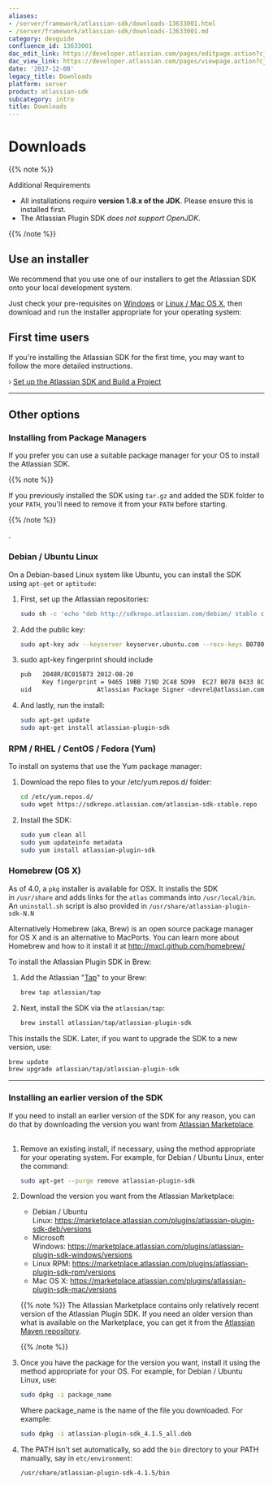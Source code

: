 ```yaml
---
aliases:
- /server/framework/atlassian-sdk/downloads-13633001.html
- /server/framework/atlassian-sdk/downloads-13633001.md
category: devguide
confluence_id: 13633001
dac_edit_link: https://developer.atlassian.com/pages/editpage.action?cjm=wozere&pageId=13633001
dac_view_link: https://developer.atlassian.com/pages/viewpage.action?cjm=wozere&pageId=13633001
date: '2017-12-08'
legacy_title: Downloads
platform: server
product: atlassian-sdk
subcategory: intro
title: Downloads
---
```

# Downloads

{{% note %}}

Additional Requirements

-   All installations require **version 1.8.x of the JDK**. Please ensure this is installed first.
-   The Atlassian Plugin SDK *does not support OpenJDK*.

{{% /note %}}

## Use an installer

We recommend that you use one of our installers to get the Atlassian SDK onto your local development system. 

Just check your pre-requisites on [Windows](https://developer.atlassian.com/docs/getting-started/set-up-the-atlassian-plugin-sdk-and-build-a-project/set-up-the-sdk-prerequisites-on-a-windows-system) or [Linux / Mac OS X](https://developer.atlassian.com/docs/getting-started/set-up-the-atlassian-plugin-sdk-and-build-a-project/set-up-the-sdk-prerequisites-for-linux-or-mac), then download and run the installer appropriate for your operating system:  
  

## First time users

If you're installing the Atlassian SDK for the first time, you may want to follow the more detailed instructions. 

› [Set up the Atlassian SDK and Build a Project](/server/framework/atlassian-sdk/set-up-the-atlassian-plugin-sdk-and-build-a-project)

------------------------------------------------------------------------

## Other options

### Installing from Package Managers

If you prefer you can use a suitable package manager for your OS to install the Atlassian SDK. 

{{% note %}}

If you previously installed the SDK using `tar.gz` and added the SDK folder to your `PATH`, you'll need to remove it from your `PATH` before starting.

{{% /note %}}

.

### Debian / Ubuntu Linux

On a Debian-based Linux system like Ubuntu, you can install the SDK using `apt-get` or `aptitude`:

1.  First, set up the Atlassian repositories:

    ``` bash
    sudo sh -c 'echo "deb http://sdkrepo.atlassian.com/debian/ stable contrib" >>/etc/apt/sources.list'
    ```

2.  Add the public key:

    ``` bash
    sudo apt-key adv --keyserver keyserver.ubuntu.com --recv-keys B07804338C015B73
    ```

3.  sudo apt-key fingerprint should include

    ``` bash
    pub   2048R/8C015B73 2012-08-20
          Key fingerprint = 9465 19BB 719D 2C48 5D99  EC27 B078 0433 8C01 5B73
    uid                  Atlassian Package Signer <devrel@atlassian.com>
    ```

4.  And lastly, run the install:

    ``` bash
    sudo apt-get update
    sudo apt-get install atlassian-plugin-sdk
    ```

### RPM / RHEL / CentOS / Fedora (Yum)

To install on systems that use the Yum package manager:

1.  Download the repo files to your /etc/yum.repos.d/ folder:

    ``` bash
    cd /etc/yum.repos.d/
    sudo wget https://sdkrepo.atlassian.com/atlassian-sdk-stable.repo
    ```

2.  Install the SDK:

    ``` bash
    sudo yum clean all
    sudo yum updateinfo metadata
    sudo yum install atlassian-plugin-sdk
    ```

### Homebrew (OS X)

As of 4.0, a `pkg` installer is available for OSX. It installs the SDK in `/usr/share` and adds links for the `atlas` commands into `/usr/local/bin`. An `uninstall.sh` script is also provided in `/usr/share/atlassian-plugin-sdk-N.N`

Alternatively Homebrew (aka, Brew) is an open source package manager for OS X and is an alternative to MacPorts. You can learn more about Homebrew and how to it install it at <a href="http://mxcl.github.com/homebrew/" class="uri external-link">http://mxcl.github.com/homebrew/</a>

To install the Atlassian Plugin SDK in Brew:

1.  Add the Atlassian "<a href="https://github.com/atlassian/homebrew-tap" class="external-link">Tap</a>" to your Brew:

    ``` bash
    brew tap atlassian/tap
    ```

2.  Next, install the SDK via the `atlassian/tap`:

    ``` bash
    brew install atlassian/tap/atlassian-plugin-sdk
    ```

This installs the SDK. Later, if you want to upgrade the SDK to a new version, use:

``` bash
brew update
brew upgrade atlassian/tap/atlassian-plugin-sdk
```

------------------------------------------------------------------------

### Installing an earlier version of the SDK

If you need to install an earlier version of the SDK for any reason, you can do that by downloading the version you want from <a href="https://marketplace.atlassian.com" class="external-link">Atlassian Marketplace</a>.  
 

1.  Remove an existing install, if necessary, using the method appropriate for your operating system. For example, for Debian / Ubuntu Linux, enter the command:

    ``` bash
    sudo apt-get --purge remove atlassian-plugin-sdk
    ```

2.  Download the version you want from the Atlassian Marketplace:
    -   Debian / Ubuntu Linux: <a href="https://marketplace.atlassian.com/plugins/atlassian-plugin-sdk-deb/versions" class="uri external-link">https://marketplace.atlassian.com/plugins/atlassian-plugin-sdk-deb/versions</a>
    -   Microsoft Windows: <a href="https://marketplace.atlassian.com/plugins/atlassian-plugin-sdk-windows/versions" class="uri external-link">https://marketplace.atlassian.com/plugins/atlassian-plugin-sdk-windows/versions</a>
    -   Linux RPM: <a href="https://marketplace.atlassian.com/plugins/atlassian-plugin-sdk-rpm/versions" class="uri external-link">https://marketplace.atlassian.com/plugins/atlassian-plugin-sdk-rpm/versions</a>
    -   Mac OS X: <a href="https://marketplace.atlassian.com/plugins/atlassian-plugin-sdk-mac/versions" class="uri external-link">https://marketplace.atlassian.com/plugins/atlassian-plugin-sdk-mac/versions</a>

    {{% note %}}
The Atlassian Marketplace contains only relatively recent version of the Atlassian Plugin SDK. If you need an older version than what is available on the Marketplace, you can get it from the <a href="https://maven.atlassian.com/index.html#nexus-search;quick%7Eatlassian-plugin-sdk" class="external-link">Atlassian Maven repository</a>.

    {{% /note %}}
3.  Once you have the package for the version you want, install it using the method appropriate for your OS. For example, for Debian / Ubuntu Linux, use:

    ``` bash
    sudo dpkg -i package_name
    ```

    Where package\_name is the name of the file you downloaded. For example:

    ``` bash
    sudo dpkg -i atlassian-plugin-sdk_4.1.5_all.deb
    ```

4.  The PATH isn't set automatically, so add the `bin` directory to your PATH manually, say in `etc/environment`:

    ``` bash
    /usr/share/atlassian-plugin-sdk-4.1.5/bin
    ```



















































































































































































































































































































































































